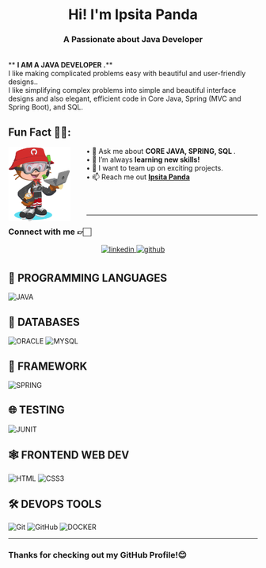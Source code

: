 
<h1 align="center">Hi! I'm Ipsita Panda</h1>
<h3 align="center">A Passionate about Java Developer</h3>
<br />
** <b> I AM A JAVA DEVELOPER .</b>**
<br/> 
I like making complicated problems easy with beautiful and user-friendly designs..<br/> I like simplifying complex problems into simple and beautiful interface designs and also elegant, efficient code in Core Java, Spring (MVC and Spring Boot), and SQL.

<br />

## Fun Fact 🎈🥳:
<!-- <img align="left" height="150" src="https://raw.githubusercontent.com/hicodersofficial/images/main/giphy%20(2).gif" style="margin-right: 2rem;"> -->
<img align="left" height="150" src="https://github.com/prabir07/prabir07/blob/main/cat.png" alt="octocat" style="margin-right: 2rem;" />

• 💬 Ask me about <b>CORE JAVA, SPRING, SQL </b>.<br/>
• 🔭 I’m always <b>learning new skills!</b> <br/>
• 👯 I want to team up on exciting projects.<br/>
• 📫 Reach me out <a href="www.linkedin.com/in/ipsita-panda2000/"><b>Ipsita Panda</b></a><br/>
    
<!-- </span> -->
<br />
<br />
 


 ---

### Connect with me 👉🏻
<div align="center">
 <a href="www.linkedin.com/in/ipsita-panda2000/" target="_blank">
<img src=https://img.shields.io/badge/linkedin-%231E77B5.svg?&style=for-the-badge&logo=linkedin&logoColor=white alt=linkedin style="margin-bottom: 8px;" />
</a>
<a href="https://github.com/ipsita17" target="_blank">
<img src=https://img.shields.io/badge/github-%2324292e.svg?&style=for-the-badge&logo=github&logoColor=white alt=github style="margin-bottom: 8px;" />
</a>

</a>
</div>


## 🎯 **PROGRAMMING LANGUAGES**
![JAVA](https://img.shields.io/badge/Java-FF0000?style=for-the-badge&logo=Java&logoColor=white "JAVA")

## 📅 **DATABASES**
![ORACLE](https://img.shields.io/badge/Oracle-FF0000?style=for-the-badge&logo=Oracle&logoColor=white "ORACLE")
![MYSQL](https://img.shields.io/badge/MySQl-FF6F00?style=for-the-badge&logo=MySql&logoColor=white "MYSQL")

## 📍 **FRAMEWORK**

![SPRING](https://img.shields.io/badge/SPRING-4EA94B?style=for-the-badge&logo=SPRING&logoColor=white "SPRING")

## 🌐 **TESTING**
![JUNIT](https://img.shields.io/badge/JUnit-03C75A?style=for-the-badge&logo=JUnit&logoColor=white "JUNIT")

## 🕸️ **FRONTEND WEB DEV**

![HTML](https://img.shields.io/badge/HTML5-E34F26?style=for-the-badge&logo=html5&logoColor=white "HTML")
![CSS3](https://img.shields.io/badge/CSS3-1572B6?style=for-the-badge&logo=css3&logoColor=white "CSS")


## 🛠️ **DEVOPS TOOLS**

![Git](https://img.shields.io/badge/git-%23F05033.svg?style=for-the-badge&logo=git&logoColor=white "Git")
![GitHub](https://img.shields.io/badge/github-%23121011.svg?style=for-the-badge&logo=github&logoColor=white "GitHub")
![DOCKER](https://img.shields.io/badge/Docker-5091CD?style=for-the-badge&logo=Docker&logoColor=white "DOCKER")

<hr />

### **Thanks for checking out my GitHub Profile!😊** 

<br />
